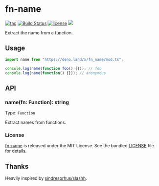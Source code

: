 # fn-name

[![tag](https://img.shields.io/github/release/denomod/fn-name)](https://github.com/denomod/fn-name/releases)
[![Build Status](https://github.com/denomod/fn-name/workflows/ci/badge.svg?branch=master)](https://github.com/denomod/fn-name/actions)
[![license](https://img.shields.io/github/license/denomod/fn-name)](https://github.com/denomod/fn-name/blob/master/LICENSE)
[![](https://img.shields.io/badge/deno-v0.26.0-green.svg)](https://github.com/denoland/deno)

Extract the name from a function.

## Usage

```js
import name from "https://deno.land/x/fn_name/mod.ts";

console.log(name(function foo() {})); // foo
console.log(name(function() {})); // anonymous
```

## API

### name(fn: Function): string

Type: `Function`

Extract names from functions.

### License

[fn-name](https://github.com/denomod/fn-name) is released under the MIT License. See the bundled [LICENSE](./LICENSE) file for details.

## Thanks

Heavily inspired by [sindresorhus/slashh](https://github.com/sindresorhus/slash).
